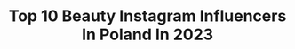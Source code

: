 ---
title: Top 10 Beauty Instagram Influencers In Poland In 2023
description: >-
  Find top beauty Instagram influencers in Poland in 2023. Most popular hashtags: #makija #makeup #makijaz #makeuplover.
platform: Instagram
hits: 1881
text_top: Analyze the best Instagram profiles on inBeat.
text_bottom: Our database holds 1881 Instagram influencers like this in Poland for you to collaborate.
profiles:
  - username: "magdapieczonkamakeup"
    fullname: >-
      Magda Pieczonka
    bio: >-
      💄Makijażystka Wszech Czasów wizaż.pl💄 Beauty Influencer Roku magazynu JOY 💄Autorka pędzli do makijażu oraz rzęs @lovenue_cosmetics_and_tools
    location: "Poland"
    followers: 717845
    engagement: 251
    commentsToLikes: 0.007085
    id: ck0vzxfj1bcy70i19joogf0g7
    verified: true
    hashtags: "#like, #makeup, #wsp, #makijazclinique"
  - username: "klatex"
    fullname: >-
      KLAUDIA TARKA (YouTuber)
    bio: >-
      🏆 Beauty Influencer @joypoland 🏆Influencer Roku @wizazpl 📩 Kacper@KaczmarskiManagement.pl 🙋🏼‍♀️ Moje marki: drogeria @flowy_pl 🛍 & @wowcow.pl 🐮
    location: "Poland"
    followers: 138625
    engagement: 765
    commentsToLikes: 0.018582
    id: ck5c9fnukbckz0i11nby5qngw
    verified: false
    hashtags: "#maybellinepl, #makija, #makijaz, #drogeriaflowy"
  - username: "klaudia_cukierpuder"
    fullname: >-
      Klaudia Łańcucka
    bio: >-
      💄 Makeup Artist & Beauty Blogger from Poland 🇵🇱 🎬 YouTube - KlaudiaCukierPuder 🔥 Kontakt: wspolpraca@klaudiacukierpuder.pl 👇🏻Bądź pierwszy👇🏻
    location: "Poland"
    followers: 80544
    engagement: 503
    commentsToLikes: 0.024974
    id: ck0udksxmje6g0i19nktkpvoc
    verified: false
    hashtags: "#ootd, #springvibes, #makeuplover, #nowo"
  - username: "noemisparkle"
    fullname: >-
      Noemi Makeup
    bio: >-
      Makeup | Hair | Beauty tips 👸🏼Włosy falowane 🥬Hashimoto, PCOS, IO girl 💪🏼 🎨My Art: @noemidraw Tag me: #noemiinspo Bussiness: noemisparkle@gmail.com
    location: "Poland"
    followers: 67701
    engagement: 802
    commentsToLikes: 0.020220
    id: ck5zjnmt4hwzg0i14qcg9o19r
    verified: false
    hashtags: "#underratedmuas, #makeuptutorial, #muasfeaturing, #miyo"
  - username: "anastazja_aksa"
    fullname: >-
      Anastazja M
    bio: >-
      📸Photomodel / Beauty & Equestrian influencer 🐴 Wasali 5yo Arabian Horse 🎶 TikTok : AksaTV 235 K 💌Business contact : DM/ aksa.records@op.pl
    location: "Poland"
    followers: 20933
    engagement: 1335
    commentsToLikes: 0.066497
    id: ck8wensw7ec9a0j78mnob63kp
    verified: false
    hashtags: "#equine, #cloverconceptstore, #horseriding, #arabianhorse"
  - username: "agnieszka.bokotaa"
    fullname: >-
      Aga
    bio: >-
      Fashion 👗👠nails 💅nail stylization💅beauty💄 Kontakt /współpraca 📩 bokotaaga@gmail.com 🇵🇱Poland
    location: "Poland"
    followers: 37869
    engagement: 360
    commentsToLikes: 0.080545
    id: ck14j07d7hywz0i196nlbxqm4
    verified: false
    hashtags: "#claresanails, #fashion, #piegi, #beskidy"
  - username: "inesbeautypl"
    fullname: >-
      𝙞𝙣𝙚𝙨𝙗𝙚𝙖𝙪𝙩𝙮 -Aga Wroclaw 🌷🎀💝🇵🇱
    bio: >-
      𝓐𝓰𝓮42|Dentist|Beautyblogger |A lover of life |Beauty|Lifestyle|Fashion|Homedecor|Yoga| Olympus 𝓙𝓾𝓼𝓽 𝓱𝓪𝓿𝓮 𝓪 𝓵𝓲𝓽𝓽𝓵𝓮 𝓕𝓪𝓲𝓽𝓱 Contact : ines@inesbeauty.pl
    location: "Poland"
    followers: 48228
    engagement: 344
    commentsToLikes: 0.110260
    id: ck8tdgwnv399r0j78scov01sy
    verified: false
    hashtags: "#niechsiedziejenajlepiej, #storiediseta, #kobietylancome, #skincare"
  - username: "miish.beauty"
    fullname: >-
      Dominika Mierzwa
    bio: >-
      MAKEUP | BEAUTY | TUTORIALS ♥️ 💄 Professional MUA | Beauty Blogger♥️ 💌 Collab: DM or miish.makeup@gmail.com 💥 Makijaże okazjonalne 👉🏻 Chrzanów!
    location: "Poland"
    followers: 11001
    engagement: 553
    commentsToLikes: 0.171746
    id: ck14ji76mkh520i199ms0ec8h
    verified: false
    hashtags: "#eyeshadow, #eyelook, #makeupideas, #photooftheday"
  - username: "rapujacepierogi"
    fullname: >-
      
    bio: >-
      Parisian soul and beige aesthetics lover PL 🇵🇱 Warsaw 💌 rapujace@gmail.com Fashion ✖ Lifestyle ✖ Beauty
    location: "Poland"
    followers: 12486
    engagement: 551
    commentsToLikes: 0.059271
    id: ck8t70s9xf9s70j780sso23xk
    verified: false
    hashtags: "#minimalstreetstyle, #dailylookbook, #picnictime, #llemerci"
  - username: "noelle.makeup"
    fullname: >-
      Natalia Marian
    bio: >-
      🌸 MAKEUP | BEAUTY | ART 🌸 📩 Contact & Collaboration: DM or nataliaa.mariann@gmail.com 💄Student PRO Make Up Academy 2019/2020 ➡️ #noelleinspiruje
    location: "Poland"
    followers: 30916
    engagement: 681
    commentsToLikes: 0.173249
    id: ck8tc8db3ynj20j783bq5d9y1
    verified: false
    hashtags: "#makeupaddict, #makeupbrushes, #mintishop, #zielony"
---